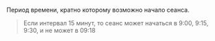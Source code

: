 Период времени, кратно которому возможно начало сеанса.

> Если интервал 15 минут, то сеанс может начаться в 9:00, 9:15, 9:30, и не может в 09:18
